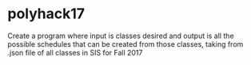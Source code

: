 # polyhack17
Create a program where input is classes desired and output is all the possible schedules that can be created from those classes, taking from .json file of all classes in SIS for Fall 2017
